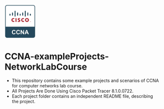 
<img src="ccna.png" alt="logo" width="100"/>

# CCNA-exampleProjects-NetworkLabCourse 



- This repository contains some example projects and scenarios of CCNA for computer networks lab course.
- All Projects Are Done Using Cisco Packet Tracer 8.1.0.0722.
- Each project folder contains an independent README file, describing the project.




